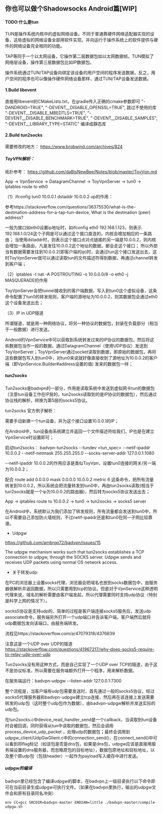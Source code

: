 ## 你也可以做个Shadowsocks Android篇[WIP]

#### TODO:什么是tun

TUN是操作系统内核中的虚拟网络设备。不同于普通靠硬件网络适配器实现的设备，这些虚拟的网络设备全部用软件实现，并向运行于操作系统上的软件提供与硬件的网络设备完全相同的功能。

TAP等同于一个以太网设备，它操作第二层数据包如以太网数据帧。TUN模拟了网络层设备，操作第三层数据包比如IP数据包。

操作系统通过TUN/TAP设备向绑定该设备的用户空间的程序发送数据，反之，用户空间的程序也可以像操作硬件网络设备那样，通过TUN/TAP设备发送数据。

#### 1.Build libevent
直接用libevent的CMakeLists.txt，在gradle传入正确的cmake参数即可
"-DANDROID=TRUE", 
"-DEVENT__DISABLE_OPENSSL=TRUE", 跳过不使用的库
"-DEVENT__DISABLE_MBEDTLS=TRUE", 
"-DEVENT__DISABLE_BENCHMARK=TRUE", 
"-DEVENT__DISABLE_SAMPLES", 
"-DEVENT__LIBRARY_TYPE=STATIC" 编译成静态库


#### 2.Build tun2socks 

需要修改的地方：
https://www.brobwind.com/archives/824


##### ToyVPN解析：

拓扑参考：
https://github.com/daBisNewBee/Notes/blob/master/ToyVpn.md

App -> VpnService -> DatagramChannel -> ToyVpnServer -> tun0 -> iptables route to eth0

（1）ifconfig tun0 10.0.0.1 dstaddr 10.0.0.2 up的作用：

参考https://stackoverflow.com/questions/36375530/what-is-the-destination-address-for-a-tap-tun-device, What is the destination (peer) address?

一般为接口如eth0设置ip地址时，如ifconfig eth0 192.168.1.123，则表示192.168.1.0/24这个子网是可以通过这个接口直连的，内核会增加相应的一条路由；
当使用dstaddr时，则表示这个接口点对点链接的另一端是10.0.0.2，则内核会增加一条路由，凡是发往10.0.0.2这个地址的数据，都会走这个接口；
所以外部当有数据需要发往到10.0.0.2(即客户端的ip)时，会通过tun这个接口发送出去，这时ToyVpnServer就可以通过读取tun的文件描述符得到数据，再通过channel转发到客户端；

（2）iptables -t nat -A POSTROUTING -s 10.0.0.0/8 -o eth0 -j MASQUERADE的作用

ToyVpnServer会把tunnel接收到的客户端数据，写入到tun0这个虚拟设备，这条命令配置了tun0的转发规则，客户端的源地址为10.0.0.2，则其数据包会通过eth0这个设备发送出去；

（3）IP in UDP隧道

所谓隧道，就是用一种网络协议，将另一种协议的数据包，封装在负载部分（相当于一般数据）进行发送。

Android的VpnService中可以获取到系统转发过来的IP协议的数据包，然后将这些数据包当作一般的数据，通过DatagramChannel（使用UDP协议）发送到ToyVpnServer；ToyVpnServer通过socket读取到数据，即原始的数据包，再将这些数据包写入到tun0中，对tun0来说就好像直接收到了源地址为10.0.0.2的客户端（即VpnService.Builder#address设置的值) 发来的数据包一样；

 
##### tun2socks
Tun2socks是badvpn的一部分，作用是读取系统中发送到虚拟网卡tun的数据包（注意tun设备工作在IP层的，tun2socks读取到的是IP协议的数据包），然后通过协议栈的解析，转换为第5层的socks5协议。

tun2socks 官方例子解析：

需要手动新建一个tun设备，并为这个接口设置10.0.0.1的IP；

在Android中，tun设备由系统建立并返回一个文件描述符给我们，IP也是在建立VpnService时设置即可；

启动tun2socks：
badvpn-tun2socks --tundev <tun_spec> --netif-ipaddr 10.0.0.2 --netif-netmask 255.255.255.0 --socks-server-addr 127.0.0.1:1080

--netif-ipaddr 10.0.0.2的作用应该是类似ToyVpn，设置tun0连接的网关/另一端为10.0.0.2；

配合 route add 0.0.0.0 mask 0.0.0.0 10.0.0.2 metric 6 这条命令，把所有流量转发到10.0.0.2，所以系统会把流量转发到tun0中，再由tun2socks读取(相当于tun2socks就是一个ip为10.0.0.2的路由器)，然后转为socks5协议发送出去；

App -> iptables route to 10.0.0.2 -> tun0 -> tun2socks -> socks5 server

在Android中，系统默认为我们添加了转发规则，所有流量都会发送到tun0中，所以不需要自己添加防火墙规则，不过netif-ipaddr还是和tun0在同一子网比较靠谱。

* Udpgw

https://github.com/ambrop72/badvpn/issues/15

The udpgw mechanism works such that tun2socks establishes a TCP connection to udpgw, through the SOCKS server. Udpgw sends and receives UDP packets using normal OS network access.

 * 关于转发udp:

在PC的浏览器上设置socks代理，浏览器会把域名也放到socks数据包中，由服务器做解析并返回数据，所以只需要用到tcp的协议。但是对于VpnService这种透明代理来说，域名的解析需要由客户端发起，所以代理需要同时支持udp协议（特别是科学上网的情况下）。

socks5协议是支持udp的，简单的过程是客户端连接socks5服务后，发送udp associate命令，服务端另外打开一个udp端口并告诉客户端，客户端然后就将udp数据包发向该端口，由服务端转发。

流程见https://stackoverflow.com/a/47079318/4376839

注意这是一个UDP over UDP的隧道 https://stackoverflow.com/questions/41967217/why-does-socks5-require-to-relay-udp-over-udp

 Tun2socks没有用这种方式，而是自己实现了一个UDP over TCP的隧道，由于这不是协议标准，所以需要在服务端额外打开一个程序，用来解析数据。

在服务端运行：badvpn-udpgw --listen-addr 127.0.0.1:7300

整个流程是，当客户端有udp包需要发送时，首先通过一般的socks5协议，经过socks5代理服务器和badvpn-udpgw建立tcp连接，然后再在该连接上发送需要转发的udp包（这时整个udp包作为数据），由badvpn-udpgw解析并发送实际的udp包。

在tun2socks.c中device_read_handler_send是一个callback，当读取到tun设备时会被回调，同时获得从tun中读取的数据包，然后会调用process_device_udp_packet ，处理udp的数据包；最终会调用到udpgw_client/UdpGwGlient.c中的connection_send()，在connect_send()中可以看到将flag标记（如该包是否是dns包，如果是dns包，udpgw应该是直接用服务端设置的dns服务器，而忽略原包的目标地址），数据包原地址和目标地址，以及整个原udp包（包括header）一起作为payload写入缓存中进行发送。

##### udpgw的编译

badvpn里已经包含了编译udpgw的脚本，在badvpn上一级目录执行以下命令即可在当前目录生成udpgw可执行文件。（如果在badvpn里执行，输出的udpgw文件会和原有目录同名冲突）

    env CC=gcc SRCDIR=badvpn-master ENDIAN=little ./badvpn-master/compile-udpgw.sh
